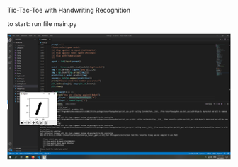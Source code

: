 Tic-Tac-Toe with Handwriting Recognition

to start: run file main.py

![Screen Shot](./image/image001.png)